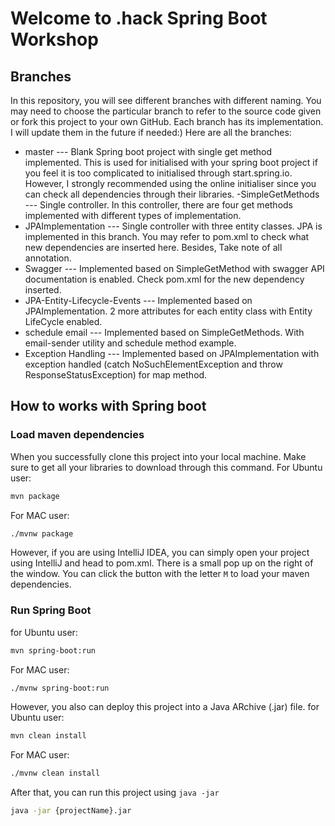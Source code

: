 # Welcome to .hack Spring Boot Workshop

## Branches
In this repository, you will see different branches with different naming. You may need to choose the particular branch to refer to the source code given or fork this project to your own GitHub. Each branch has its implementation. I will update them in the future if needed:)
Here are all the branches:
- master
--- Blank Spring boot project with single get method implemented. This is used for initialised with your spring boot project if you feel it is too complicated to initialised through start.spring.io. However, I strongly recommended using the online initialiser since you can check all dependencies through their libraries.
-SimpleGetMethods
---  Single controller. In this controller, there are four get methods implemented with different types of implementation.
- JPAImplementation
--- Single controller with three entity classes. JPA is implemented in this branch. You may refer to pom.xml to check what new dependencies are inserted here. Besides, Take note of all annotation.
- Swagger
--- Implemented based on SimpleGetMethod with swagger API documentation is enabled. Check pom.xml for the new dependency inserted.
- JPA-Entity-Lifecycle-Events
--- Implemented based on JPAImplementation. 2 more attributes for each entity class with Entity LifeCycle enabled.
- schedule email
--- Implemented based on SimpleGetMethods. With email-sender utility and schedule method example.
- Exception Handling
--- Implemented based on JPAImplementation with exception handled (catch NoSuchElementException and throw ResponseStatusException) for map method.

## How to works with Spring boot
### Load maven dependencies
When you successfully clone this project into your local machine. Make sure to get all your libraries to download through this command.
For Ubuntu user:
```sh
mvn package
```
For MAC user:
```sh
./mvnw package
```
However, if you are using IntelliJ IDEA, you can simply open your project using IntelliJ and head to pom.xml. There is a small pop up on the right of the window. You can click the button with the letter `M` to load your maven dependencies.
### Run Spring Boot
for Ubuntu user:
```sh
mvn spring-boot:run
```
For MAC user:
```sh
./mvnw spring-boot:run
```

However, you also can deploy this project into a Java ARchive (.jar) file.
for Ubuntu user:
```sh
mvn clean install
```
For MAC user:
```sh
./mvnw clean install
```
After that, you can run this project using `java -jar`
```sh
java -jar {projectName}.jar
```

